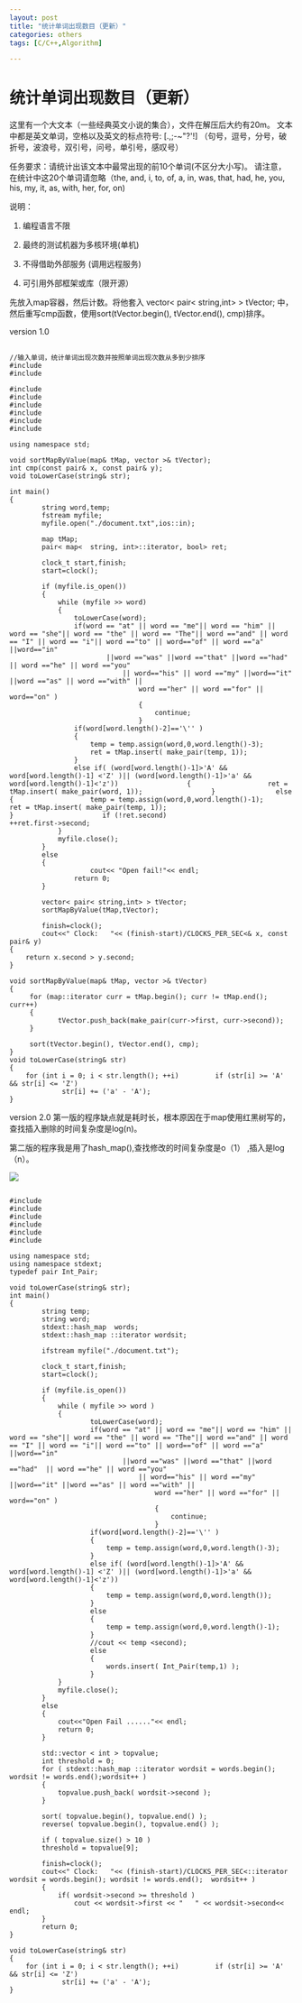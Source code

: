 ```yaml
---
layout: post
title: "统计单词出现数目（更新）"
categories: others
tags: [C/C++,Algorithm]

---
```

统计单词出现数目（更新）
==========================
这里有一个大文本（一些经典英文小说的集合），文件在解压后大约有20m。
文本中都是英文单词，空格以及英文的标点符号: [.,;-~"?'!] （句号，逗号，分号，破折号，波浪号，双引号，问号，单引号，感叹号）

任务要求：请统计出该文本中最常出现的前10个单词(不区分大小写)。
请注意，在统计中这20个单词请忽略（the, and, i, to, of, a, in, was, that, had, he, you, his, my, it, as, with, her, for, on)

说明：
1) 编程语言不限

2) 最终的测试机器为多核环境(单机)

3) 不得借助外部服务 (调用远程服务)

4) 可引用外部框架或库（限开源）

先放入map容器，然后计数。将他套入 vector< pair< string,int> > tVector; 中，然后重写cmp函数，使用sort(tVector.begin(), tVector.end(), cmp)排序。

version 1.0
<pre><code>
//输入单词，统计单词出现次数并按照单词出现次数从多到少排序
#include
#include
<map>
#include
#include
#include
#include
#include
#include
 
using namespace std;
 
void sortMapByValue(map<std::string, int>& tMap, vector<std::pair<std::string, int> >& tVector);
int cmp(const pair<string, int>& x, const pair<string, int>& y);
void toLowerCase(string& str);
 
int main()
{
        string word,temp;
        fstream myfile;
        myfile.open("./document.txt",ios::in);
 
        map<std::string, int> tMap;
        pair< map<  string, int>::iterator, bool> ret;
 
        clock_t start,finish;
        start=clock();
 
        if (myfile.is_open())
        {
            while (myfile >> word)
            {
                toLowerCase(word);
                if(word == "at" || word == "me"|| word == "him" || word == "she"|| word == "the" || word == "The"|| word =="and" || word == "I" || word == "i"|| word =="to" || word=="of" || word =="a" ||word=="in"
                        ||word =="was" ||word =="that" ||word =="had"  || word =="he" || word =="you"
                            || word=="his" || word =="my" ||word=="it" ||word =="as" || word =="with" ||
                                word =="her" || word =="for" || word=="on" )
                                {
                                    continue;
                                }
                if(word[word.length()-2]=='\'' )
                {
                    temp = temp.assign(word,0,word.length()-3);
                    ret = tMap.insert( make_pair(temp, 1));
                }
                else if( (word[word.length()-1]>'A' && word[word.length()-1] <'Z' )|| (word[word.length()-1]>'a' && word[word.length()-1]<'z'))                 {                   ret = tMap.insert( make_pair(word, 1));                 }               else                {                   temp = temp.assign(word,0,word.length()-1);                     ret = tMap.insert( make_pair(temp, 1));                                     }                      if (!ret.second)                     ++ret.first->second;
            }
            myfile.close();
        }
        else
        {
                    cout<< "Open fail!"<< endl;
                return 0;
        }
 
        vector< pair< string,int> > tVector;
        sortMapByValue(tMap,tVector);
 
        finish=clock();
        cout<<" Clock:   "<< (finish-start)/CLOCKS_PER_SEC<<endl;
 
        for(int i=0;i<10;i++)//前10个， tVector.size()
        {
             cout<<tVector[i].first<<": "<< tVector[i].second<< endl;
        }
 
         system("pause");
         return 0;
}
 
int cmp(const pair<string, int>& x, const pair<string, int>& y)
{
    return x.second > y.second;
}
 
void sortMapByValue(map<string, int>& tMap, vector<pair<string, int> >& tVector)
{
     for (map<string, int>::iterator curr = tMap.begin(); curr != tMap.end(); curr++)
     {
            tVector.push_back(make_pair(curr->first, curr->second));
     }
 
     sort(tVector.begin(), tVector.end(), cmp);
}
void toLowerCase(string& str)
{
    for (int i = 0; i < str.length(); ++i)         if (str[i] >= 'A' && str[i] <= 'Z')
             str[i] += ('a' - 'A');
}
</code></pre>

version 2.0
第一版的程序缺点就是耗时长，根本原因在于map使用红黑树写的，查找插入删除的时间复杂度是log(n)。

第二版的程序我是用了hash_map(),查找修改的时间复杂度是o（1） ,插入是log（n）。

![](/assets/pic/terminal.png)
<pre><code>
#include
#include
#include
#include <hash_map>
#include
#include
 
using namespace std;
using namespace stdext;
typedef pair<std::string, int> Int_Pair;
 
void toLowerCase(string& str);
int main()
{
        string temp;
        string word;
        stdext::hash_map <std::string, int> words;
        stdext::hash_map <std::string, int>::iterator wordsit;
 
        ifstream myfile("./document.txt");
 
        clock_t start,finish;
        start=clock();
 
        if (myfile.is_open())
        {
            while ( myfile >> word )
            {
                    toLowerCase(word);
                    if(word == "at" || word == "me"|| word == "him" || word == "she"|| word == "the" || word == "The"|| word =="and" || word == "I" || word == "i"|| word =="to" || word=="of" || word =="a" ||word=="in"
                            ||word =="was" ||word =="that" ||word =="had"  || word =="he" || word =="you"
                                || word=="his" || word =="my" ||word=="it" ||word =="as" || word =="with" ||
                                    word =="her" || word =="for" || word=="on" )
                                    {
                                        continue;
                                    }
                    if(word[word.length()-2]=='\'' )
                    {
                        temp = temp.assign(word,0,word.length()-3);
                    }
                    else if( (word[word.length()-1]>'A' && word[word.length()-1] <'Z' )|| (word[word.length()-1]>'a' && word[word.length()-1]<'z'))
                    {
                        temp = temp.assign(word,0,word.length());
                    }
                    else
                    {
                        temp = temp.assign(word,0,word.length()-1);
                    }
                    //cout << temp <<endl;                                      wordsit = words.find(temp);                                         if (wordsit != words.end())                         ++(wordsit->second);
                    else
                    {
                        words.insert( Int_Pair(temp,1) );
                    }
            }
            myfile.close();
        }
        else
        {
            cout<<"Open Fail ......"<< endl;
            return 0;
        }
 
        std::vector < int > topvalue;
        int threshold = 0;
        for ( stdext::hash_map <std::string, int>::iterator wordsit = words.begin(); wordsit != words.end();wordsit++ )
        {
            topvalue.push_back( wordsit->second );
        }
 
        sort( topvalue.begin(), topvalue.end() );
        reverse( topvalue.begin(), topvalue.end() );
 
        if ( topvalue.size() > 10 )
        threshold = topvalue[9];
 
        finish=clock();
        cout<<" Clock:   "<< (finish-start)/CLOCKS_PER_SEC<<endl;
 
        for ( stdext::hash_map <std::string, int>::iterator wordsit = words.begin(); wordsit != words.end();  wordsit++ )
        {
            if( wordsit->second >= threshold )
                cout << wordsit->first << "   " << wordsit->second<< endl;
        }
        return 0;
}
 
void toLowerCase(string& str)
{
    for (int i = 0; i < str.length(); ++i)         if (str[i] >= 'A' && str[i] <= 'Z')
             str[i] += ('a' - 'A');
}
</code></pre>